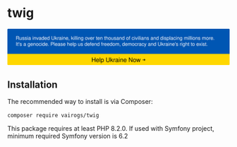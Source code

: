 # twig

[![Stand With Ukraine](https://raw.githubusercontent.com/vshymanskyy/StandWithUkraine/main/banner2-direct.svg)](https://vshymanskyy.github.io/StandWithUkraine)

Installation
------------

The recommended way to install is via Composer:

```
composer require vairogs/twig
```

This package requires at least PHP 8.2.0. If used with Symfony project, minimum required Symfony version is 6.2
